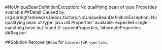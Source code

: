 #NoUniqueBeanDefinitionException: No qualifying bean of type Properties available
##Detail
Caused by: org.springframework.beans.factory.NoUniqueBeanDefinitionException: No qualifying bean of type 'java.util.Properties' available: expected single matching bean but found 2:  systemProperties, hibernateProperties
##Reason

##Solution
Remove `@Bean` for `hibernateProperties`.
